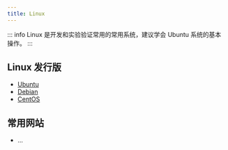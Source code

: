 ```yaml
---
title: Linux
---
```

::: info
Linux 是开发和实验验证常用的常用系统，建议学会 Ubuntu 系统的基本操作。
:::
## Linux 发行版
- [Ubuntu](https://ubuntu.com/download/desktop)
- [Debian](https://www.debian.org/CD/http-ftp/)
- [CentOS](https://www.centos.org/download/)

## 常用网站
- ...